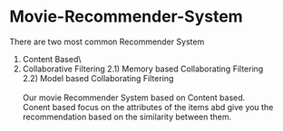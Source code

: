 # Movie-Recommender-System
There are two most common Recommender System
1) Content Based\
2) Collaborative Filtering
  2.1) Memory based Collaborating Filtering\
  2.2) Model based Collaborating Filtering\
\
Our movie Recommender System based on Content based.\
Conent based focus on the attributes of the items abd give you the recommendation based on the similarity between them.
